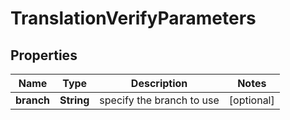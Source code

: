 

# TranslationVerifyParameters

## Properties

Name | Type | Description | Notes
------------ | ------------- | ------------- | -------------
**branch** | **String** | specify the branch to use |  [optional]



